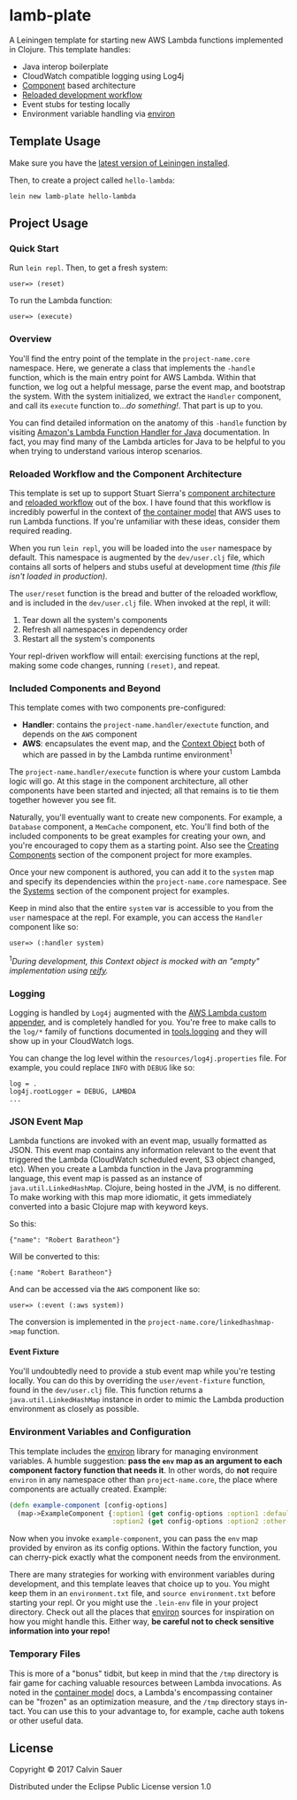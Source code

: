 # lamb-plate

A Leiningen template for starting new AWS Lambda functions implemented in Clojure.
This template handles:

- Java interop boilerplate
- CloudWatch compatible logging using Log4j
- [Component](https://github.com/stuartsierra/component) based architecture
- [Reloaded development workflow](http://thinkrelevance.com/blog/2013/06/04/clojure-workflow-reloaded)
- Event stubs for testing locally
- Environment variable handling via [environ](https://github.com/weavejester/environ)

## Template Usage

Make sure you have the [latest version of Leiningen installed](https://github.com/technomancy/leiningen#installation).

Then, to create a project called `hello-lambda`:

```
lein new lamb-plate hello-lambda
```

## Project Usage

### Quick Start

Run `lein repl`. Then, to get a fresh system:

```
user=> (reset)
```

To run the Lambda function:

```
user=> (execute)
```

### Overview

You'll find the entry point of the template in the `project-name.core` namespace. Here,
we generate a class that implements the `-handle` function, which is the main entry point for AWS Lambda. Within
that function, we log out a helpful message, parse the event map, and bootstrap the
system. With the system initialized, we extract the `Handler` component, and call its
`execute` function to..._do something!_. That part is up to you.

You can find detailed information on the anatomy of this `-handle` function by visiting
[Amazon's Lambda Function Handler for Java](http://docs.aws.amazon.com/lambda/latest/dg/java-programming-model-handler-types.html)
documentation. In fact, you may find many of the Lambda articles for Java to be helpful to you
when trying to understand various interop scenarios.

### Reloaded Workflow and the Component Architecture

This template is set up to support Stuart Sierra's [component architecture](https://github.com/stuartsierra/component) and
[reloaded workflow](http://thinkrelevance.com/blog/2013/06/04/clojure-workflow-reloaded) out of the box.
I have found that this workflow is incredibly powerful in the context of [the container model](http://docs.aws.amazon.com/lambda/latest/dg/lambda-introduction.html)
that AWS uses to run Lambda functions. If you're unfamiliar with these ideas, consider them required reading.

When you run `lein repl`, you will be loaded into the `user` namespace by default. This namespace is augmented
by the `dev/user.clj` file, which contains all sorts of helpers and stubs useful at development time _(this
file isn't loaded in production)_.

The `user/reset` function is the bread and butter of the reloaded workflow, and is included
in the `dev/user.clj` file. When invoked at the repl, it will:

1. Tear down all the system's components
2. Refresh all namespaces in dependency order
3. Restart all the system's components

Your repl-driven workflow will entail: exercising functions at the repl, making some code changes,
running `(reset)`, and repeat. 

### Included Components and Beyond

This template comes with two components pre-configured:

- **Handler**: contains the `project-name.handler/exectute` function, and depends on the `AWS` component
- **AWS**: encapsulates the event map, and the [Context Object](http://docs.aws.amazon.com/lambda/latest/dg/java-context-object.html)
both of which are passed in by the Lambda runtime environment<sup>1</sup>

The `project-name.handler/execute` function is where your custom Lambda logic will go. At this stage in the component architecture,
all other components have been started and injected; all that remains is to tie them together however you see fit.

Naturally, you'll eventually want to create new components. For example, a `Database` component, a `MemCache` component,
etc. You'll find both of the included components to be great examples for creating your own, and you're encouraged to copy them
as a starting point. Also see the [Creating Components](https://github.com/stuartsierra/component#creating-components) section
of the component project for more examples.

Once your new component is authored, you can add it to the `system` map and specify its dependencies 
within the `project-name.core` namespace. See the [Systems](https://github.com/stuartsierra/component#systems) section
of the component project for examples.

Keep in mind also that the entire `system` var is accessible to you from the `user` namespace at the repl. For example,
you can access the `Handler` component like so:

```
user=> (:handler system)
```

<sup>1</sup>_During development, this Context object is mocked with an "empty" implementation using [reify](http://clojuredocs.org/clojure.core/reify)._

### Logging

Logging is handled by `Log4j` augmented with the [AWS Lambda custom appender](http://docs.aws.amazon.com/lambda/latest/dg/java-logging.html),
and is completely handled for you. You're free to make calls to the `log/*` family of functions documented in 
[tools.logging](http://clojure.github.io/tools.logging/) and they will show up in your CloudWatch logs.

You can change the log level within the `resources/log4j.properties` file. For example,
you could replace `INFO` with `DEBUG` like so:

```
log = .
log4j.rootLogger = DEBUG, LAMBDA
...
```

### JSON Event Map

Lambda functions are invoked with an event map, usually formatted as JSON. This event map contains
any information relevant to the event that triggered the Lambda (CloudWatch scheduled event, S3 object changed, etc).
When you create a Lambda function in the Java programming language, this event map is passed as an
instance of `java.util.LinkedHashMap`. Clojure, being hosted in the JVM, is no different.
To make working with this map more idiomatic, it gets immediately converted into a basic 
Clojure map with keyword keys.

So this:

```
{"name": "Robert Baratheon"}
```

Will be converted to this:

```
{:name "Robert Baratheon"}
```

And can be accessed via the `AWS` component like so:

```
user=> (:event (:aws system))
```

The conversion is implemented in the `project-name.core/linkedhashmap->map` function.

#### Event Fixture

You'll undoubtedly need to provide a stub event map while you're testing locally. You can
do this by overriding the `user/event-fixture` function, found in the `dev/user.clj` file.
This function returns a `java.util.LinkedHashMap` instance in order to mimic the Lambda
production environment as closely as possible.

### Environment Variables and Configuration

This template includes the [environ](https://github.com/weavejester/environ) library for managing
environment variables. A humble suggestion: **pass the `env` map as an argument to each component
factory function that needs it**. In other words, do **not** require `environ` in any namespace
other than `project-name.core`, the place where components are actually created. Example:

```Clojure
(defn example-component [config-options]
  (map->ExampleComponent {:option1 (get config-options :option1 :default)
                          :option2 (get config-options :option2 :other-default})
```

Now when you invoke `example-component`, you can pass the `env` map provided by environ as its
config options. Within the factory function, you can cherry-pick exactly what the component
needs from the environment.

There are many strategies for working with environment variables during development, and this template
leaves that choice up to you. You might keep them in an `environment.txt` file, and `source environment.txt`
before starting your repl. Or you might use the `.lein-env` file in your project directory. Check out
all the places that [environ](https://github.com/weavejester/environ) sources for inspiration on how
you might handle this. Either way, **be careful not to check sensitive information into your repo!**

### Temporary Files

This is more of a "bonus" tidbit, but keep in mind that the `/tmp` directory is fair game for caching valuable resources
between Lambda invocations. As noted in the [container model](http://docs.aws.amazon.com/lambda/latest/dg/lambda-introduction.html)
docs, a Lambda's encompassing container can be "frozen" as an optimization measure, and the `/tmp` directory stays in-tact.
You can use this to your advantage to, for example, cache auth tokens or other useful data.

## License

Copyright © 2017 Calvin Sauer

Distributed under the Eclipse Public License version 1.0
